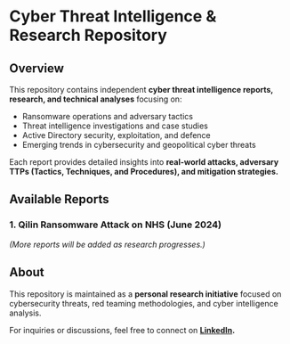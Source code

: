 # Cyber Threat Intelligence & Research Repository  

## Overview  
This repository contains independent **cyber threat intelligence reports, research, and technical analyses** focusing on:  
- Ransomware operations and adversary tactics  
- Threat intelligence investigations and case studies  
- Active Directory security, exploitation, and defence  
- Emerging trends in cybersecurity and geopolitical cyber threats  

Each report provides detailed insights into **real-world attacks, adversary TTPs (Tactics, Techniques, and Procedures), and mitigation strategies.**  

## Available Reports  
### 1. Qilin Ransomware Attack on NHS (June 2024)  

_(More reports will be added as research progresses.)_  

## About  
This repository is maintained as a **personal research initiative** focused on cybersecurity threats, red teaming methodologies, and cyber intelligence analysis.  

For inquiries or discussions, feel free to connect on **[LinkedIn](https://www.linkedin.com/in/galihsam).** 
